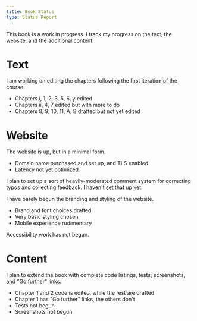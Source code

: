 ```yaml
---
title: Book Status
type: Status Report
...
```


This book is a work in progress. I track my progress on the text, the
website, and the additional content.

Text
====

I am working on editing the chapters following the first iteration of
the course.

- Chapters i, 1, 2, 3, 5, 6, y edited
- Chapters ii, 4, 7 edited but with more to do
- Chapters 8, 9, 10, 11, A, B drafted but not yet edited

Website
=======

The website is up, but in a minimal form.

- Domain name purchased and set up, and TLS enabled.
- Latency not yet optimized.

I plan to set up a sort of heavily-moderated comment system for
correcting typos and collecting feedback. I haven't set that up yet.

I have barely begun the branding and styling of the website.

- Brand and font choices drafted
- Very basic styling chosen
- Mobile experience rudimentary

Accessibility work has not begun.

Content
=======

I plan to extend the book with complete code listings, tests,
screenshots, and "Go further" links.

- Chapter 1 and 2 code is edited, while the rest are drafted
- Chapter 1 has "Go further" links, the others don't
- Tests not begun
- Screenshots not begun
